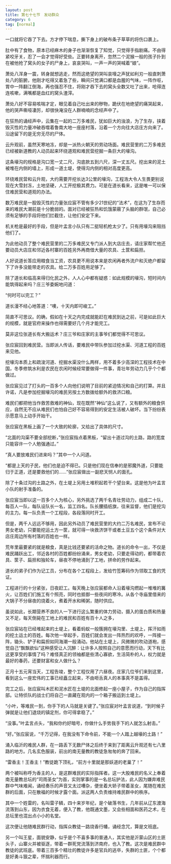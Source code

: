```yaml
---
layout: post
title: 第七十七节　发动群众
category: 6
tag: [normal]
---
```


一口就将它吞了下去。方才停下喘息，撕下身上的破布条子草草的将伤口裹上。

肚中有了食物，原本已经麻木的身子也渐渐恢复了知觉，只觉得手指剧痛。不由得紧咬牙关，忍了一会才觉得好受些。正要转身离开，忽然二个泥猴一般的孩子扑到在被他抢了窝头的女子的尸身上，哀哀哭叫，一声一声的哭喊着“娘”。

萧处八浑身一震，转身就想逃走，然而这绝望的哭叫哀嚎之声犹如利刃一般直刺萧处八的脏腑，他刚才吃得又着急了些，瞬间只觉满口都是血腥的气味，一阵作呕，胃中一阵翻江倒海，再也强忍不住，将刚才吞下去的窝头全数又吐了出来，呛得连连咳嗽，满嘴都是血红的窝头渣滓。

萧处八好不容易咳喘才定，眼见着自己吐出来的秽物，跪伏在地绝望的痛哭起来，他的哭声嘶哑凄厉，却很快淹没在人群喃喃的念经声中了。

在狂热的诵经声中，云集在一起的二万多难民，犹如巨大的浊浪，为了生存，挟着毁灭性的力量冲破吞噬着鲁南大地一座座村落，沿着一个方向往大店庄方向来了。沿途留下的是无穷无尽的尸体。

云升观前，虽然天寒地冻，却是一派热火朝天的劳动场面。难民营里的二万多难民已经被新道教的人动员起来环绕道观和难民营挖掘一条巨大的壕沟。

这条壕沟的规格是沟口宽一丈二尺，沟底款五到六尺，深一丈五尺。挖出来的泥土被堆在内侧的墙上，形成一道土堤，使得沟内侧的相对高度更高。

环绕难民营和云升观，大约需要开挖长达3公里的壕沟，工程浩大令人生畏更别说现在大雪封冻，土地坚硬，人工开挖极其费力。可是在道长看来，这是唯一可以保住难民营和道观的办法。

数万难民是一股毁灭性的力量张应宸不管有多少21世纪的“法术”，在这为了生存而来的难民大潮前是十分脆弱的。面对已经被狂热和饥饿蒙蔽了头脑的群氓，自己必须有足够的手段将他们拦截住，让他们安定下来。

机关枪是最好的手段，但是叶孟言小队只有二挺轻机枪太少了。只有用壕沟来阻挡他们了。

为此他动员了整个难民营里的二万多难民又专门派人到大店庄去，请庄家帮忙他还要动员大店庄和邻近各村寨的百姓另外再商借大量的农具、土筐和扁担。

人好说道长答应用粮食当工资，农具更不用说本来是农闲再者外流户和灭绝户都留下了许多没能带走的农具。给二万多百姓用足够了。

除了道长和临高来得归化民之外，人人心中都有疑惑：如此规模的壕沟，短时间内能筑得起来吗？庄三爷委婉地问道：

“何时可以完工？”

道长漫不经心地答道：“噢，十天内即可峻工。”

简直不可思议。的确，假如在十天之内完成就能赶在难民到达之前，可是如此巨大的规模，就是官府来操作也得需要好几个月才能完工。

莫非这位张道长有大搬运术？庄三爷和庄家的主事爷们都觉得不可思议。

张应宸回到难民营。当即派人传话，要难民中带队参加过挖水渠、河道工程的百姓来见他。

挖壕沟本质上和疏浚河道、挖掘水渠没什么两样，用不着多少高深的工程技术在中国，冬季修筑水利是农民在农闲时候经常要做得一件事，青壮年劳动力几乎个个都做过。

张应宸见过了打头的一百多个人向他们说明了目前的紧迫情况和自己的打算。并且许诺，凡是参加挖掘壕沟的难民另按土方数拨给额外的救济口粮。

难民们都把他当作救苦救难的神仙，现在既然“神仙”这么说了，又有额外的粮食供应，自然无不应从难民们也怕自己好不容易得到的安定生活被人破坏。当下纷纷表示愿意马上动手开始干。

张应宸在黑板上画了一个大致的轮廓，又给出了具体的尺寸。

“北面的沟渠不要全部挖断，”张应宸指点着黑板，“留出十道过沟的土路，路的宽度只能容许一个人勉强通过。”

“真人要放难民们进来吗？”其中一个人问道。

“都是上天的子民，他们也是迫不得已。只是他们现在信奉的是邪魔外道，只要能归于正道，还是要救他们的……”张应宸做出一副悲天悯人的面孔。

除了十条过沟的土路之外，在土堤上另用土堆积起若干个望台来。这是他为叶孟言小队的射手准备的。

张应宸当即以这一百多个人为核心，另外挑选了两千名青壮劳动力，组成二十队，每百人一队，每队设队长一名，监工四名。队长腰插纸旗，往来监督，他们是挖沟的主力。每一队负责一个工程段，各段落同时开工。

但是，两千人远远不够用，因此另外动员了难民营里的大约二万名难民，宣布不论男女老幼，只要能挖运土方一筐，就可得一块救济饼干或者土豆五个这个条件对大店庄周边所有村落的百姓也一样。

荒年里最要紧的就是粮食，真是比钱还要紧的活命之物。道长的命令一出，不仅是难民踊跃出工，邻近各村的百姓都纷纷涌来，男女老幼，只要走得动的，都带着农具、筐子、扁担和独轮车，昼夜不停地涌到了工地，拼命的劳作起来。

道长的弟子们作为记工员，分布在各个工程段上，发给竹签筹码作为领取工食的凭证。

工程进行的十分紧张，日夜赶工。每天晚上张应宸都命人沿着壕沟燃起一堆堆的篝火，让百姓们们施工有个照亮，同时也抵御一些夜间的寒冷。从各个寺庙里借来的大锅子不分昼夜的烧着火，煮着开水和稀粥，随时供应。

虽说如此，长期营养不良的人一下进行这么繁重的体力劳动，摄入的蛋白质和热量又不足，每天倒毙在工地上的难民和百姓有百十人之多，

张应宸站在已经堆起来的土堤上，看着蚂蚁一般簇拥在壕沟里、土堤上，挥汗如雨的挖土运土的百姓。每次他一举起手，百姓们就会发出一阵热烈的欢呼，一阵接一阵，锄头、铲子和扁担如同海潮一般涌动。他站在土堤上，风微微的吹动道袍，感觉自己“飘飘欲仙”这种感受让人沉醉：让许多人按照自己的意愿而行动，天下有比这更享受的事情了吗？难怪真正的领袖都是些清心寡欲，生活简朴的人，权力就是最好的春药，还要财富和女人做什么？

正月十五元宵当天，工程告竣，整个工程仅用了六昼夜。庄家几位爷们来到这里，看到这么一座宏伟的工事已经矗立起来，不由咂舌真人的本事真不是盖得。

完工之后，张应宸叫木匠和泥水匠在土堤的北面修起一座小屋子，作为自己的指挥部。让特侦队的战士们将自己一直藏在观内的一个箱子搬运到土堤上。

“小叶，等难民一到，你手下的人马就是关键了。”张应宸对叶孟言说道，“到时候子弹就是让他们退烧的镇定剂，你可得拿稳了。”

“没事。”叶孟言点头，“我和你约好暗号，你做什么手势我手下的人就怎么射击。”

“好。”张应宸说，“千万记得，在我没有下命令前，不能一个人踏上越壕的土路！”

涌入临沂的难民人群，在一路丢下无数尸体之后终于来到了距离云升观还有七八里路的地方。几名玄色服装，前出的南无量教的教徒急匆匆的奔了回来。

“雷香主！王香主！”教徒跪下顶礼，“前方十里就是那妖道的老巢了！”

两个被叫称呼为香主的人，是这群难民的实际指挥者。这一大股难民的名义上奉着南无量教总坛的“司雨圣女”为首，实则掌事的是一名总坛护法，此人因为嫌弃难民群中气味难闻，诵经奏乐的声音又太过嘈杂，便坐着大轿子带着圣女，尾随在难民群的后面，只在散福的时候才露个面。派这两人负责维持难民群中的秩序。

其中一个姓雷的，名叫雷子鳞，四十来岁年纪，是个破落书生，几年前从辽东渡海流落到山东，因为衣食无着，便入了教，他既通文墨，又会些相面和医药之术，在总坛里也混出点小小的名堂。

这次便让他随难民群行动，指挥众教徒一路烧香行幡，诵经念咒，算是文班底。

另一个叫王星，面貌安静，似乎是个不喜多事的普通人，其实他是沂蒙山区的土匪头子，山寨火并被驱逐，带着一群死党流落到济南府，也入了教。这次是难民群中教徒的武班底。带着三百多个精壮的教徒许多是官兵的逃卒，失群的土匪，个个都是好勇斗狠之辈，怀揣利器而行。
